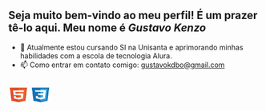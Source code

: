## Seja muito bem-vindo ao meu perfil! É um prazer tê-lo aqui. Meu nome é *Gustavo Kenzo*

- 🔭 Atualmente estou cursando SI na Unisanta e aprimorando minhas habilidades com a escola de tecnologia Alura.
- 📫 Como entrar em contato comigo: gustavokdbo@gmail.com

<div
  style="display: inline_block"><br>
  <img align="center" alt="Kenzo-HTML" height="30" width="40" src="https://raw.githubusercontent.com/devicons/devicon/master/icons/html5/html5-original.svg">
  <img align="center" alt="Kenzo-CSS" height="30" width="40" src="https://raw.githubusercontent.com/devicons/devicon/master/icons/css3/css3-original.svg">
</div>
